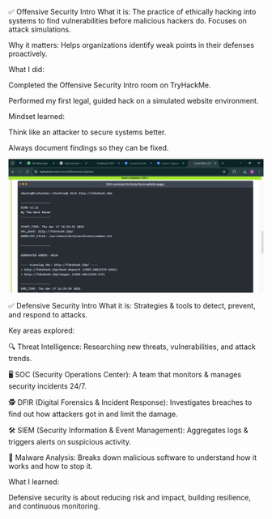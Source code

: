✅ Offensive Security Intro
What it is: The practice of ethically hacking into systems to find vulnerabilities before malicious hackers do. Focuses on attack simulations.

Why it matters: Helps organizations identify weak points in their defenses proactively.

What I did:

Completed the Offensive Security Intro room on TryHackMe.

Performed my first legal, guided hack on a simulated website environment.

Mindset learned:

Think like an attacker to secure systems better.

Always document findings so they can be fixed.

![first command](../assets/presecurity.png)


✅ Defensive Security Intro
What it is: Strategies & tools to detect, prevent, and respond to attacks.

Key areas explored:

🔍 Threat Intelligence: Researching new threats, vulnerabilities, and attack trends.

🖥 SOC (Security Operations Center): A team that monitors & manages security incidents 24/7.

🕵️ DFIR (Digital Forensics & Incident Response): Investigates breaches to find out how attackers got in and limit the damage.

🛠 SIEM (Security Information & Event Management): Aggregates logs & triggers alerts on suspicious activity.

🧬 Malware Analysis: Breaks down malicious software to understand how it works and how to stop it.

What I learned:

Defensive security is about reducing risk and impact, building resilience, and continuous monitoring.
